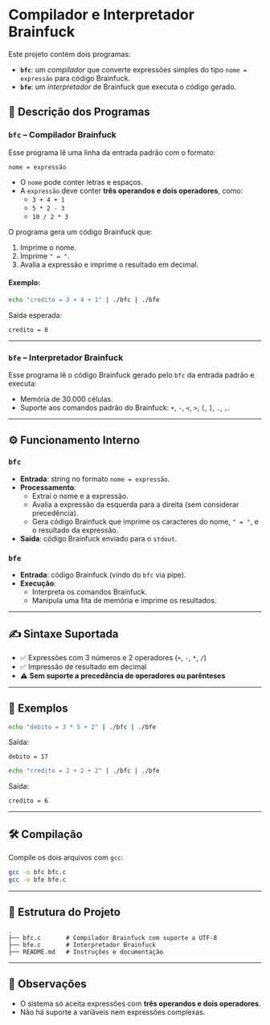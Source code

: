 # Compilador e Interpretador Brainfuck

Este projeto contém dois programas:

- **`bfc`**: um *compilador* que converte expressões simples do tipo `nome = expressão` para código Brainfuck.
- **`bfe`**: um *interpretador* de Brainfuck que executa o código gerado.

## 🧠 Descrição dos Programas

### `bfc` – Compilador Brainfuck

Esse programa lê uma linha da entrada padrão com o formato:

```
nome = expressão
```

- O `nome` pode conter letras e espaços.
- A `expressão` deve conter **três operandos e dois operadores**, como:
  - `3 + 4 + 1`
  - `5 * 2 - 3`
  - `10 / 2 * 3`

O programa gera um código Brainfuck que:

1. Imprime o nome.
2. Imprime `" = "`.
3. Avalia a expressão e imprime o resultado em decimal.

#### Exemplo:

```bash
echo "credito = 3 + 4 + 1" | ./bfc | ./bfe
```

Saída esperada:

```
credito = 8
```

---

### `bfe` – Interpretador Brainfuck

Esse programa lê o código Brainfuck gerado pelo `bfc` da entrada padrão e executa:

- Memória de 30.000 células.
- Suporte aos comandos padrão do Brainfuck: `+`, `-`, `<`, `>`, `[`, `]`, `.`, `,`.

---

## ⚙️ Funcionamento Interno

### `bfc`

- **Entrada**: string no formato `nome = expressão`.
- **Processamento**:
  - Extrai o nome e a expressão.
  - Avalia a expressão da esquerda para a direita (sem considerar precedência).
  - Gera código Brainfuck que imprime os caracteres do nome, `" = "`, e o resultado da expressão.
- **Saída**: código Brainfuck enviado para o `stdout`.

### `bfe`

- **Entrada**: código Brainfuck (vindo do `bfc` via pipe).
- **Execução**:
  - Interpreta os comandos Brainfuck.
  - Manipula uma fita de memória e imprime os resultados.

---

## ✍️ Sintaxe Suportada

- ✅ Expressões com 3 números e 2 operadores (`+`, `-`, `*`, `/`)
- ✅ Impressão de resultado em decimal
- ⚠️ **Sem suporte a precedência de operadores ou parênteses**

---

## 🧪 Exemplos

```bash
echo "debito = 3 * 5 + 2" | ./bfc | ./bfe
```

Saída:

```
debito = 17
```

```bash
echo "credito = 2 + 2 + 2" | ./bfc | ./bfe
```

Saída:

```
credito = 6
```

---

## 🛠️ Compilação

Compile os dois arquivos com `gcc`:

```bash
gcc -o bfc bfc.c
gcc -o bfe bfe.c
```

---

## 📂 Estrutura do Projeto

```
.
├── bfc.c       # Compilador Brainfuck com suporte a UTF-8
├── bfe.c       # Interpretador Brainfuck
├── README.md   # Instruções e documentação
```

---

## 📌 Observações

- O sistema só aceita expressões com **três operandos e dois operadores**.
- Não há suporte a variáveis nem expressões complexas.
